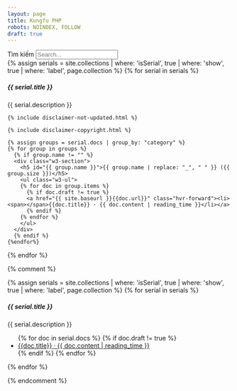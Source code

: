 ```yaml
---
layout: page
title: Kungfu PHP
robots: NOINDEX, FOLLOW
draft: true
---
```

<!-- SEARCH: # Nhớ sửa đường dẫn tìm kiếm bên dưới # -->
<div id="search-container">
  <label>
		<span class="dh-unnecessary">Tìm kiếm</span>
    <input type="text" id="search-input" placeholder="Search...">
  </label>
  <div id="results-container" class="w3-card"></div>
</div>

<div class="w3-section">
  <!-- serials -->
  {% assign serials = site.collections | where: 'isSerial', true | where: 'show', true | where: 'label', page.collection %}
  {% for serial in serials %}
    <div class="opacity-transition-hover">
      <h5>{{ serial.title }}</h5>
      <div>{{ serial.description }}</div>
    </div>

    {% include disclaimer-not-updated.html %}

    {% include disclaimer-copyright.html %}

    {% assign groups = serial.docs | group_by: "category" %}
    {% for group in groups %}
      {% if group.name != "" %}
      <div class="w3-section">
        <h5 id="{{ group.name }}">{{ group.name | replace: "_", " " }} ({{ group.size }})</h5>
        <ul class="w3-ul">
        {% for doc in group.items %}
          {% if doc.draft != true %}
          <a href="{{ site.baseurl }}{{doc.url}}" class="hvr-forward"><li><span></span>{{doc.title}} · {{ doc.content | reading_time }}</li></a>
          {% endif %}
        {% endfor %}
        </ul>
      </div>
      {% endif %}
    {%endfor%}
  {% endfor %}
</div>

{% comment %}

<div class="w3-row">
  <!-- serials -->
  {% assign serials = site.collections | where: 'isSerial', true | where: 'show', true | where: 'label', page.collection %}
  {% for serial in serials %}
  <div class="opacity-transition-hover">
    <h5>{{ serial.title }}</h5>
    <div>{{ serial.description }}</div>
  </div>
  <ul class="w3-ul">
  {% for doc in serial.docs %}
    {% if doc.draft != true %}
    <!-- {{ doc.date | date_to_string }} -->
    <a href="{{ site.baseurl }}{{doc.url}}" class="hvr-forward"><li><span></span>{{doc.title}} · {{ doc.content | reading_time }}</li></a>
    {% endif %}
  {% endfor %}
  </ul>
  {% endfor %}
</div>

{% endcomment %}

<script src="/assets/js/search-custom.min.js" type="text/javascript"></script>
<script>
	(function() {
    JSearch({
      searchInput: document.getElementById('search-input'),
      resultsContainer: document.getElementById('results-container'),
			json: '/collections/php/search.json'
    })
	})();
</script>